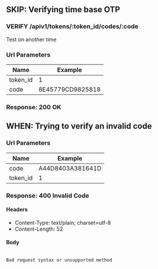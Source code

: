 ## SKIP: Verifying time base OTP

### VERIFY /apiv1/tokens/:token_id/codes/:code

Test on another time

### Url Parameters

Name | Example
--- | ---
token_id | 1
code | 8E45779CD9825818

### Response: 200 OK

## WHEN: Trying to verify an invalid code

### Url Parameters

Name | Example
--- | ---
code | A44D8403A381641D
token_id | 1

### Response: 400 Invalid Code

#### Headers

* Content-Type: text/plain; charset=utf-8
* Content-Length: 52

#### Body

```
```

```Bad Request
Bad request syntax or unsupported method
```

